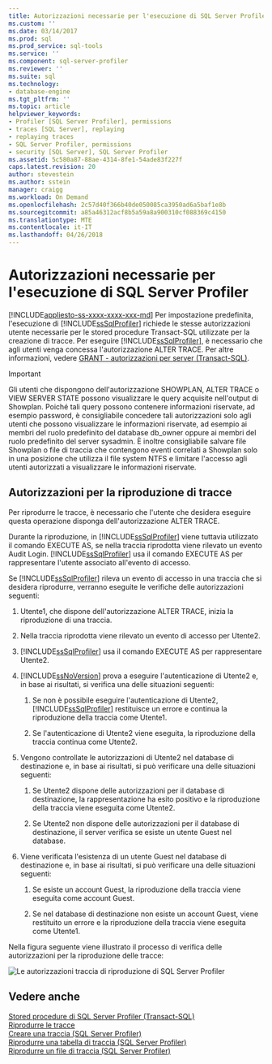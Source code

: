 ```yaml
---
title: Autorizzazioni necessarie per l'esecuzione di SQL Server Profiler | Microsoft Docs
ms.custom: ''
ms.date: 03/14/2017
ms.prod: sql
ms.prod_service: sql-tools
ms.service: ''
ms.component: sql-server-profiler
ms.reviewer: ''
ms.suite: sql
ms.technology:
- database-engine
ms.tgt_pltfrm: ''
ms.topic: article
helpviewer_keywords:
- Profiler [SQL Server Profiler], permissions
- traces [SQL Server], replaying
- replaying traces
- SQL Server Profiler, permissions
- security [SQL Server], SQL Server Profiler
ms.assetid: 5c580a87-88ae-4314-8fe1-54ade83f227f
caps.latest.revision: 20
author: stevestein
ms.author: sstein
manager: craigg
ms.workload: On Demand
ms.openlocfilehash: 2c57d40f366b40de050085ca3950ad6a5baf1e8b
ms.sourcegitcommit: a85a46312acf8b5a59a8a900310cf088369c4150
ms.translationtype: MTE
ms.contentlocale: it-IT
ms.lasthandoff: 04/26/2018
---
```

# <a name="permissions-required-to-run-sql-server-profiler"></a>Autorizzazioni necessarie per l'esecuzione di SQL Server Profiler
[!INCLUDE[appliesto-ss-xxxx-xxxx-xxx-md](../../includes/appliesto-ss-xxxx-xxxx-xxx-md.md)]
  Per impostazione predefinita, l'esecuzione di [!INCLUDE[ssSqlProfiler](../../includes/sssqlprofiler-md.md)] richiede le stesse autorizzazioni utente necessarie per le stored procedure Transact-SQL utilizzate per la creazione di tracce. Per eseguire [!INCLUDE[ssSqlProfiler](../../includes/sssqlprofiler-md.md)], è necessario che agli utenti venga concessa l'autorizzazione ALTER TRACE. Per altre informazioni, vedere [GRANT - autorizzazioni per server &#40;Transact-SQL&#41;](../../t-sql/statements/grant-server-permissions-transact-sql.md).  
  
> [!IMPORTANT]  
>  Gli utenti che dispongono dell'autorizzazione SHOWPLAN, ALTER TRACE o VIEW SERVER STATE possono visualizzare le query acquisite nell'output di Showplan. Poiché tali query possono contenere informazioni riservate, ad esempio password, è consigliabile concedere tali autorizzazioni solo agli utenti che possono visualizzare le informazioni riservate, ad esempio ai membri del ruolo predefinito del database db_owner oppure ai membri del ruolo predefinito del server sysadmin. È inoltre consigliabile salvare file Showplan o file di traccia che contengono eventi correlati a Showplan solo in una posizione che utilizza il file system NTFS e limitare l'accesso agli utenti autorizzati a visualizzare le informazioni riservate.  
  
## <a name="permissions-used-to-replay-traces"></a>Autorizzazioni per la riproduzione di tracce  
 Per riprodurre le tracce, è necessario che l'utente che desidera eseguire questa operazione disponga dell'autorizzazione ALTER TRACE.  
  
 Durante la riproduzione, in [!INCLUDE[ssSqlProfiler](../../includes/sssqlprofiler-md.md)] viene tuttavia utilizzato il comando EXECUTE AS, se nella traccia riprodotta viene rilevato un evento Audit Login. [!INCLUDE[ssSqlProfiler](../../includes/sssqlprofiler-md.md)] usa il comando EXECUTE AS per rappresentare l'utente associato all'evento di accesso.  
  
 Se [!INCLUDE[ssSqlProfiler](../../includes/sssqlprofiler-md.md)] rileva un evento di accesso in una traccia che si desidera riprodurre, verranno eseguite le verifiche delle autorizzazioni seguenti:  
  
1.  Utente1, che dispone dell'autorizzazione ALTER TRACE, inizia la riproduzione di una traccia.  
  
2.  Nella traccia riprodotta viene rilevato un evento di accesso per Utente2.  
  
3.  [!INCLUDE[ssSqlProfiler](../../includes/sssqlprofiler-md.md)] usa il comando EXECUTE AS per rappresentare Utente2.  
  
4.  [!INCLUDE[ssNoVersion](../../includes/ssnoversion-md.md)] prova a eseguire l'autenticazione di Utente2 e, in base ai risultati, si verifica una delle situazioni seguenti:  
  
    1.  Se non è possibile eseguire l'autenticazione di Utente2, [!INCLUDE[ssSqlProfiler](../../includes/sssqlprofiler-md.md)] restituisce un errore e continua la riproduzione della traccia come Utente1.  
  
    2.  Se l'autenticazione di Utente2 viene eseguita, la riproduzione della traccia continua come Utente2.  
  
5.  Vengono controllate le autorizzazioni di Utente2 nel database di destinazione e, in base ai risultati, si può verificare una delle situazioni seguenti:  
  
    1.  Se Utente2 dispone delle autorizzazioni per il database di destinazione, la rappresentazione ha esito positivo e la riproduzione della traccia viene eseguita come Utente2.  
  
    2.  Se Utente2 non dispone delle autorizzazioni per il database di destinazione, il server verifica se esiste un utente Guest nel database.  
  
6.  Viene verificata l'esistenza di un utente Guest nel database di destinazione e, in base ai risultati, si può verificare una delle situazioni seguenti:  
  
    1.  Se esiste un account Guest, la riproduzione della traccia viene eseguita come account Guest.  
  
    2.  Se nel database di destinazione non esiste un account Guest, viene restituito un errore e la riproduzione della traccia viene eseguita come Utente1.  
  
 Nella figura seguente viene illustrato il processo di verifica delle autorizzazioni per la riproduzione delle tracce:  
  
 ![Le autorizzazioni traccia di riproduzione di SQL Server Profiler](../../tools/sql-server-profiler/media/replaytracedecisiontree.gif "autorizzazioni trace replay di SQL Server Profiler")  
  
## <a name="see-also"></a>Vedere anche  
 [Stored procedure di SQL Server Profiler &#40;Transact-SQL&#41;](../../relational-databases/system-stored-procedures/sql-server-profiler-stored-procedures-transact-sql.md)   
 [Riprodurre le tracce](../../tools/sql-server-profiler/replay-traces.md)   
 [Creare una traccia &#40;SQL Server Profiler&#41;](../../tools/sql-server-profiler/create-a-trace-sql-server-profiler.md)   
 [Riprodurre una tabella di traccia &#40;SQL Server Profiler&#41;](../../tools/sql-server-profiler/replay-a-trace-table-sql-server-profiler.md)   
 [Riprodurre un file di traccia &#40;SQL Server Profiler&#41;](../../tools/sql-server-profiler/replay-a-trace-file-sql-server-profiler.md)  
  
  
